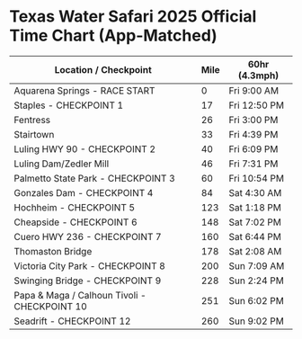 # Texas Water Safari 2025 Official Time Chart (App-Matched)

| Location / Checkpoint                        | Mile | 60hr (4.3mph) | 
|----------------------------------------------|------|---------------|
| Aquarena Springs - RACE START                | 0    | Fri 9:00 AM   |
| Staples - CHECKPOINT 1                       | 17   | Fri 12:50 PM  |
| Fentress                                     | 26   | Fri 3:00 PM   |
| Stairtown                                    | 33   | Fri 4:39 PM   |
| Luling HWY 90 - CHECKPOINT 2                 | 40   | Fri 6:09 PM   |
| Luling Dam/Zedler Mill                            | 46   | Fri 7:31 PM   |
| Palmetto State Park - CHECKPOINT 3           | 60   | Fri 10:54 PM   |
| Gonzales Dam - CHECKPOINT 4                  | 84   | Sat 4:30 AM   |
| Hochheim - CHECKPOINT 5                      |123   | Sat 1:18 PM  |
| Cheapside - CHECKPOINT 6                     |148   | Sat 7:02 PM   |
| Cuero HWY 236 - CHECKPOINT 7                 |160   | Sat 6:44 PM   |
| Thomaston Bridge                             |178   | Sat 2:08 AM   |
| Victoria City Park - CHECKPOINT 8            |200   | Sun 7:09 AM   |
| Swinging Bridge - CHECKPOINT 9               |228   | Sun 2:24 PM  |
| Papa & Maga / Calhoun Tivoli - CHECKPOINT 10 |251   | Sun 6:02 PM   |
| Seadrift - CHECKPOINT 12                       |260   | Sun 9:02 PM   |